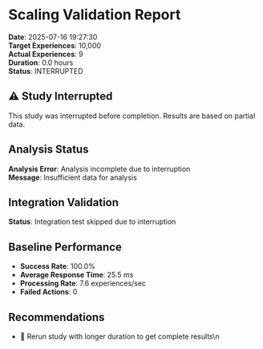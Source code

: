 # Scaling Validation Report
        
**Date**: 2025-07-16 19:27:30  
**Target Experiences**: 10,000  
**Actual Experiences**: 9  
**Duration**: 0.0 hours  
**Status**: INTERRUPTED  


## ⚠️  Study Interrupted
This study was interrupted before completion. Results are based on partial data.

## Analysis Status

**Analysis Error**: Analysis incomplete due to interruption  
**Message**: Insufficient data for analysis  

## Integration Validation

**Status**: Integration test skipped due to interruption  

## Baseline Performance

- **Success Rate**: 100.0%
- **Average Response Time**: 25.5 ms
- **Processing Rate**: 7.6 experiences/sec
- **Failed Actions**: 0

## Recommendations

- 🔄 Rerun study with longer duration to get complete results\n